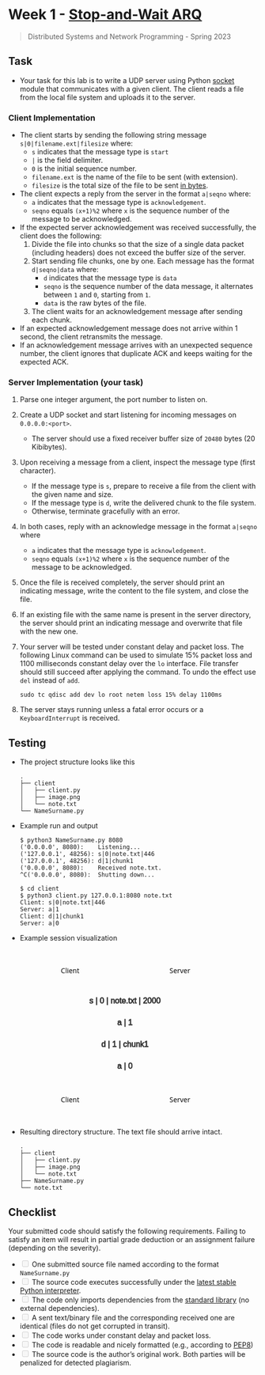 <div id="doc" class="markdown-body container-fluid comment-enabled comment-inner" data-hard-breaks="true">

# [<span class="octicon octicon-link"></span>](#Week-1---Stop-and-Wait-ARQ "Week-1---Stop-and-Wait-ARQ")<span>Week 1 -</span> [<span>Stop-and-Wait ARQ</span>](https://en.wikipedia.org/wiki/Stop-and-wait_ARQ)

> <span>Distributed Systems and Network Programming - Spring 2023</span>

## [<span class="octicon octicon-link"></span>](#Task "Task")<span>Task</span>

*   <span>Your task for this lab is to write a UDP server using Python</span> [<span>socket</span>](https://docs.python.org/3/library/socket.html) <span>module that communicates with a given client. The client reads a file from the local file system and uploads it to the server.</span>

### [<span class="octicon octicon-link"></span>](#Client-Implementation "Client-Implementation")<span>Client Implementation</span>

*   <span>The client starts by sending the following string message</span> `s|0|filename.ext|filesize` <span>where:</span>
    *   `s` <span>indicates that the message type is</span> `start`
    *   `|` <span>is the field delimiter.</span>
    *   `0` <span>is the initial sequence number.</span>
    *   `filename.ext` <span>is the name of the file to be sent (with extension).</span>
    *   `filesize` <span>is the total size of the file to be sent</span> <u><span>in bytes</span></u><span>.</span>
*   <span>The client expects a reply from the server in the format</span> `a|seqno` <span>where:</span>
    *   `a` <span>indicates that the message type is</span> `acknowledgement`<span>.</span>
    *   `seqno` <span>equals</span> `(x+1)%2` <span>where</span> `x` <span>is the sequence number of the message to be acknowledged.</span>
*   <span>If the expected server acknowledgement was received successfully, the client does the following:</span>
    1.  <span>Divide the file into chunks so that the size of a single data packet (including headers) does not exceed the buffer size of the server.</span>
    2.  <span>Start sending file chunks, one by one. Each message has the format</span> `d|seqno|data` <span>where:</span>
        *   `d` <span>indicates that the message type is</span> `data`
        *   `seqno` <span>is the sequence number of the data message, it alternates between</span> `1` <span>and</span> `0`<span>, starting from</span> `1`<span>.</span>
        *   `data` <span>is the raw bytes of the file.</span>
    3.  <span>The client waits for an acknowledgement message after sending each chunk.</span>
*   <span>If an expected acknowledgement message does not arrive within 1 second, the client retransmits the message.</span>
*   <span>If an acknowledgement message arrives with an unexpected sequence number, the client ignores that duplicate ACK and keeps waiting for the expected ACK.</span>

### [<span class="octicon octicon-link"></span>](#Server-Implementation-your-task "Server-Implementation-your-task")<span>Server Implementation (your task)</span>

1.  <span>Parse one integer argument, the port number to listen on.</span>
2.  <span>Create a UDP socket and start listening for incoming messages on</span> `0.0.0.0:<port>`<span>.</span>
    *   <span>The server should use a fixed receiver buffer size of</span> `20480` <span>bytes (20 Kibibytes).</span>
3.  <span>Upon receiving a message from a client, inspect the message type (first character).</span>
    *   <span>If the message type is</span> `s`<span>, prepare to receive a file from the client with the given name and size.</span>
    *   <span>If the message type is</span> `d`<span>, write the delivered chunk to the file system.</span>
    *   <span>Otherwise, terminate gracefully with an error.</span>
4.  <span>In both cases, reply with an acknowledge message in the format</span> `a|seqno` <span>where</span>
    *   `a` <span>indicates that the message type is</span> `acknowledgement`<span>.</span>
    *   `seqno` <span>equals</span> `(x+1)%2` <span>where</span> `x` <span>is the sequence number of the message to be acknowledged.</span>
5.  <span>Once the file is received completely, the server should print an indicating message, write the content to the file system, and close the file.</span>
6.  <span>If an existing file with the same name is present in the server directory, the server should print an indicating message and overwrite that file with the new one.</span>
7.  <span>Your server will be tested under constant delay and packet loss. The following Linux command can be used to simulate 15% packet loss and 1100 milliseconds constant delay over the</span> `lo` <span>interface. File transfer should still succeed after applying the command. To undo the effect use</span> `del` <span>instead of</span> `add`<span>.</span>

        sudo tc qdisc add dev lo root netem loss 15% delay 1100ms

8.  <span>The server stays running unless a fatal error occurs or a</span> `KeyboardInterrupt` <span>is received.</span>

## [<span class="octicon octicon-link"></span>](#Testing "Testing")<span>Testing</span>

*   <span>The project structure looks like this</span>

        .
        ├── client
        │   ├── client.py
        │   ├── image.png
        │   └── note.txt
        └── NameSurname.py

*   <span>Example run and output</span>

        $ python3 NameSurname.py 8080
        ('0.0.0.0', 8080):    Listening...
        ('127.0.0.1', 48256): s|0|note.txt|446
        ('127.0.0.1', 48256): d|1|chunk1
        ('0.0.0.0', 8080):    Received note.txt.
        ^C('0.0.0.0', 8080):  Shutting down...

        $ cd client
        $ python3 client.py 127.0.0.1:8080 note.txt
        Client: s|0|note.txt|446
        Server: a|1
        Client: d|1|chunk1
        Server: a|0

*   <span>Example session visualization</span>

<pre class="mermaid" data-processed="true"><svg aria-labelledby="chart-title-mermaid-1679825177500 chart-desc-mermaid-1679825177500" role="img" viewBox="-50 -10 472 347" style="max-width: 472px;" height="347" xmlns="http://www.w3.org/2000/svg" width="100%" id="mermaid-1679825177500"><style>#mermaid-1679825177500 {font-family:"trebuchet ms",verdana,arial,sans-serif;font-size:16px;fill:#333;}#mermaid-1679825177500 .error-icon{fill:#552222;}#mermaid-1679825177500 .error-text{fill:#552222;stroke:#552222;}#mermaid-1679825177500 .edge-thickness-normal{stroke-width:2px;}#mermaid-1679825177500 .edge-thickness-thick{stroke-width:3.5px;}#mermaid-1679825177500 .edge-pattern-solid{stroke-dasharray:0;}#mermaid-1679825177500 .edge-pattern-dashed{stroke-dasharray:3;}#mermaid-1679825177500 .edge-pattern-dotted{stroke-dasharray:2;}#mermaid-1679825177500 .marker{fill:#333333;stroke:#333333;}#mermaid-1679825177500 .marker.cross{stroke:#333333;}#mermaid-1679825177500 svg{font-family:"trebuchet ms",verdana,arial,sans-serif;font-size:16px;}#mermaid-1679825177500 .actor{stroke:hsl(259.6261682243, 59.7765363128%, 87.9019607843%);fill:#ECECFF;}#mermaid-1679825177500 text.actor>tspan{fill:black;stroke:none;}#mermaid-1679825177500 .actor-line{stroke:grey;}#mermaid-1679825177500 .messageLine0{stroke-width:1.5;stroke-dasharray:none;stroke:#333;}#mermaid-1679825177500 .messageLine1{stroke-width:1.5;stroke-dasharray:2,2;stroke:#333;}#mermaid-1679825177500 #arrowhead path{fill:#333;stroke:#333;}#mermaid-1679825177500 .sequenceNumber{fill:white;}#mermaid-1679825177500 #sequencenumber{fill:#333;}#mermaid-1679825177500 #crosshead path{fill:#333;stroke:#333;}#mermaid-1679825177500 .messageText{fill:#333;stroke:#333;}#mermaid-1679825177500 .labelBox{stroke:hsl(259.6261682243, 59.7765363128%, 87.9019607843%);fill:#ECECFF;}#mermaid-1679825177500 .labelText,#mermaid-1679825177500 .labelText>tspan{fill:black;stroke:none;}#mermaid-1679825177500 .loopText,#mermaid-1679825177500 .loopText>tspan{fill:black;stroke:none;}#mermaid-1679825177500 .loopLine{stroke-width:2px;stroke-dasharray:2,2;stroke:hsl(259.6261682243, 59.7765363128%, 87.9019607843%);fill:hsl(259.6261682243, 59.7765363128%, 87.9019607843%);}#mermaid-1679825177500 .note{stroke:#aaaa33;fill:#fff5ad;}#mermaid-1679825177500 .noteText,#mermaid-1679825177500 .noteText>tspan{fill:black;stroke:none;}#mermaid-1679825177500 .activation0{fill:#f4f4f4;stroke:#666;}#mermaid-1679825177500 .activation1{fill:#f4f4f4;stroke:#666;}#mermaid-1679825177500 .activation2{fill:#f4f4f4;stroke:#666;}#mermaid-1679825177500 .actorPopupMenu{position:absolute;}#mermaid-1679825177500 .actorPopupMenuPanel{position:absolute;fill:#ECECFF;box-shadow:0px 8px 16px 0px rgba(0,0,0,0.2);filter:drop-shadow(3px 5px 2px rgb(0 0 0 / 0.4));}#mermaid-1679825177500 .actor-man line{stroke:hsl(259.6261682243, 59.7765363128%, 87.9019607843%);fill:#ECECFF;}#mermaid-1679825177500 .actor-man circle,#mermaid-1679825177500 line{stroke:hsl(259.6261682243, 59.7765363128%, 87.9019607843%);fill:#ECECFF;stroke-width:2px;}#mermaid-1679825177500 :root{--mermaid-font-family:"trebuchet ms",verdana,arial,sans-serif;}</style><g><g id="root-0"><text style="text-anchor: middle; font-size: 14px; font-weight: 400; font-family: &quot;Open Sans&quot;, sans-serif;" class="actor" alignment-baseline="central" dominant-baseline="central" y="32.5" x="75"><tspan dy="0" x="75">Client</tspan></text></g></g><g><g id="root-1"><text style="text-anchor: middle; font-size: 14px; font-weight: 400; font-family: &quot;Open Sans&quot;, sans-serif;" class="actor" alignment-baseline="central" dominant-baseline="central" y="32.5" x="297"><tspan dy="0" x="297">Server</tspan></text></g></g><text style="font-family: &quot;trebuchet ms&quot;, verdana, arial, sans-serif; font-size: 16px; font-weight: 400;" dy="1em" class="messageText" alignment-baseline="middle" dominant-baseline="middle" text-anchor="middle" y="80" x="186">s | 0 | note.txt | 2000</text><text style="font-family: &quot;trebuchet ms&quot;, verdana, arial, sans-serif; font-size: 16px; font-weight: 400;" dy="1em" class="messageText" alignment-baseline="middle" dominant-baseline="middle" text-anchor="middle" y="124" x="186">a | 1</text><text style="font-family: &quot;trebuchet ms&quot;, verdana, arial, sans-serif; font-size: 16px; font-weight: 400;" dy="1em" class="messageText" alignment-baseline="middle" dominant-baseline="middle" text-anchor="middle" y="168" x="186">d | 1 | chunk1</text><text style="font-family: &quot;trebuchet ms&quot;, verdana, arial, sans-serif; font-size: 16px; font-weight: 400;" dy="1em" class="messageText" alignment-baseline="middle" dominant-baseline="middle" text-anchor="middle" y="212" x="186">a | 0</text><g><text style="text-anchor: middle; font-size: 14px; font-weight: 400; font-family: &quot;Open Sans&quot;, sans-serif;" class="actor" alignment-baseline="central" dominant-baseline="central" y="293.5" x="75"><tspan dy="0" x="75">Client</tspan></text></g><g><text style="text-anchor: middle; font-size: 14px; font-weight: 400; font-family: &quot;Open Sans&quot;, sans-serif;" class="actor" alignment-baseline="central" dominant-baseline="central" y="293.5" x="297"><tspan dy="0" x="297">Server</tspan></text></g></svg></pre>

*   <span>Resulting directory structure. The text file should arrive intact.</span>

        .
        ├── client
        │   ├── client.py
        │   ├── image.png
        │   └── note.txt
        ├── NameSurname.py
        └── note.txt

## [<span class="octicon octicon-link"></span>](#Checklist "Checklist")<span>Checklist</span>

<span>Your submitted code should satisfy the following requirements. Failing to satisfy an item will result in partial grade deduction or an assignment failure (depending on the severity).</span>

*   <input class="task-list-item-checkbox" type="checkbox" disabled="disabled"> <span>One submitted source file named according to the format</span> `NameSurname.py`
*   <input class="task-list-item-checkbox" type="checkbox" disabled="disabled"> <span>The source code executes successfully under the</span> [<span>latest stable Python interpreter</span>](https://www.python.org/downloads/)<span>.</span>
*   <input class="task-list-item-checkbox" type="checkbox" disabled="disabled"> <span>The code only imports dependencies from the</span> [<span>standard library</span>](https://docs.python.org/3/library/index.html) <span>(no external dependencies).</span>
*   <input class="task-list-item-checkbox" type="checkbox" disabled="disabled"> <span>A sent text/binary file and the corresponding received one are identical (files do not get corrupted in transit).</span>
*   <input class="task-list-item-checkbox" type="checkbox" disabled="disabled"> <span>The code works under constant delay and packet loss.</span>
*   <input class="task-list-item-checkbox" type="checkbox" disabled="disabled"> <span>The code is readable and nicely formatted (e.g., according to</span> [<span>PEP8</span>](https://peps.python.org/pep-0008/)<span>)</span>
*   <input class="task-list-item-checkbox" type="checkbox" disabled="disabled"> <span>The source code is the author’s original work. Both parties will be penalized for detected plagiarism.</span>

</div>

<div class="ui-toc dropup unselectable hidden-print" style="display:none;">

<div class="pull-right dropdown">[](# "Table of content")

<div class="toc">

- [Week 1 - Stop-and-Wait ARQ](#week-1---stop-and-wait-arq)
  - [Task](#task)
    - [Client Implementation](#client-implementation)
    - [Server Implementation (your task)](#server-implementation-your-task)
  - [Testing](#testing)
  - [Checklist](#checklist)

</div>

<div class="toc-menu">[Expand all](#)[Back to top](#)[Go to bottom](#)</div>

</div>

</div>

<div id="ui-toc-affix" class="ui-affix-toc ui-toc-dropdown unselectable hidden-print" data-spy="affix" style="top:17px;display:none;" null="">

<div class="toc">

- [Week 1 - Stop-and-Wait ARQ](#week-1---stop-and-wait-arq)
  - [Task](#task)
    - [Client Implementation](#client-implementation)
    - [Server Implementation (your task)](#server-implementation-your-task)
  - [Testing](#testing)
  - [Checklist](#checklist)

</div>

<div class="toc-menu">[Expand all](#)[Back to top](#)[Go to bottom](#)</div>

</div>

<script>var markdown = $(".markdown-body"); //smooth all hash trigger scrolling function smoothHashScroll() { var hashElements = $("a[href^='#']").toArray(); for (var i = 0; i < hashElements.length; i++) { var element = hashElements[i]; var $element = $(element); var hash = element.hash; if (hash) { $element.on('click', function (e) { // store hash var hash = this.hash; if ($(hash).length <= 0) return; // prevent default anchor click behavior e.preventDefault(); // animate $('body, html').stop(true, true).animate({ scrollTop: $(hash).offset().top }, 100, "linear", function () { // when done, add hash to url // (default click behaviour) window.location.hash = hash; }); }); } } } smoothHashScroll(); var toc = $('.ui-toc'); var tocAffix = $('.ui-affix-toc'); var tocDropdown = $('.ui-toc-dropdown'); //toc tocDropdown.click(function (e) { e.stopPropagation(); }); var enoughForAffixToc = true; function generateScrollspy() { $(document.body).scrollspy({ target: '' }); $(document.body).scrollspy('refresh'); if (enoughForAffixToc) { toc.hide(); tocAffix.show(); } else { tocAffix.hide(); toc.show(); } $(document.body).scroll(); } function windowResize() { //toc right var paddingRight = parseFloat(markdown.css('padding-right')); var right = ($(window).width() - (markdown.offset().left + markdown.outerWidth() - paddingRight)); toc.css('right', right + 'px'); //affix toc left var newbool; var rightMargin = (markdown.parent().outerWidth() - markdown.outerWidth()) / 2; //for ipad or wider device if (rightMargin >= 133) { newbool = true; var affixLeftMargin = (tocAffix.outerWidth() - tocAffix.width()) / 2; var left = markdown.offset().left + markdown.outerWidth() - affixLeftMargin; tocAffix.css('left', left + 'px'); } else { newbool = false; } if (newbool != enoughForAffixToc) { enoughForAffixToc = newbool; generateScrollspy(); } } $(window).resize(function () { windowResize(); }); $(document).ready(function () { windowResize(); generateScrollspy(); }); //remove hash function removeHash() { window.location.hash = ''; } var backtotop = $('.back-to-top'); var gotobottom = $('.go-to-bottom'); backtotop.click(function (e) { e.preventDefault(); e.stopPropagation(); if (scrollToTop) scrollToTop(); removeHash(); }); gotobottom.click(function (e) { e.preventDefault(); e.stopPropagation(); if (scrollToBottom) scrollToBottom(); removeHash(); }); var toggle = $('.expand-toggle'); var tocExpand = false; checkExpandToggle(); toggle.click(function (e) { e.preventDefault(); e.stopPropagation(); tocExpand = !tocExpand; checkExpandToggle(); }) function checkExpandToggle () { var toc = $('.ui-toc-dropdown .toc'); var toggle = $('.expand-toggle'); if (!tocExpand) { toc.removeClass('expand'); toggle.text('Expand all'); } else { toc.addClass('expand'); toggle.text('Collapse all'); } } function scrollToTop() { $('body, html').stop(true, true).animate({ scrollTop: 0 }, 100, "linear"); } function scrollToBottom() { $('body, html').stop(true, true).animate({ scrollTop: $(document.body)[0].scrollHeight }, 100, "linear"); }</script>
